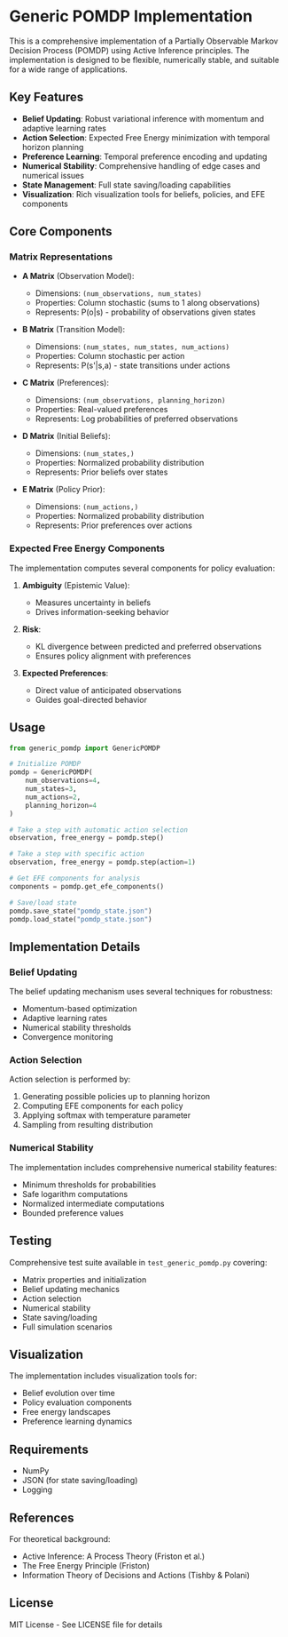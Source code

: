 # Generic POMDP Implementation

This is a comprehensive implementation of a Partially Observable Markov Decision Process (POMDP) using Active Inference principles. The implementation is designed to be flexible, numerically stable, and suitable for a wide range of applications.

## Key Features

- **Belief Updating**: Robust variational inference with momentum and adaptive learning rates
- **Action Selection**: Expected Free Energy minimization with temporal horizon planning
- **Preference Learning**: Temporal preference encoding and updating
- **Numerical Stability**: Comprehensive handling of edge cases and numerical issues
- **State Management**: Full state saving/loading capabilities
- **Visualization**: Rich visualization tools for beliefs, policies, and EFE components

## Core Components

### Matrix Representations

- **A Matrix** (Observation Model):
  - Dimensions: `(num_observations, num_states)`
  - Properties: Column stochastic (sums to 1 along observations)
  - Represents: P(o|s) - probability of observations given states

- **B Matrix** (Transition Model):
  - Dimensions: `(num_states, num_states, num_actions)`
  - Properties: Column stochastic per action
  - Represents: P(s'|s,a) - state transitions under actions

- **C Matrix** (Preferences):
  - Dimensions: `(num_observations, planning_horizon)`
  - Properties: Real-valued preferences
  - Represents: Log probabilities of preferred observations

- **D Matrix** (Initial Beliefs):
  - Dimensions: `(num_states,)`
  - Properties: Normalized probability distribution
  - Represents: Prior beliefs over states

- **E Matrix** (Policy Prior):
  - Dimensions: `(num_actions,)`
  - Properties: Normalized probability distribution
  - Represents: Prior preferences over actions

### Expected Free Energy Components

The implementation computes several components for policy evaluation:

1. **Ambiguity** (Epistemic Value):
   - Measures uncertainty in beliefs
   - Drives information-seeking behavior

2. **Risk**:
   - KL divergence between predicted and preferred observations
   - Ensures policy alignment with preferences

3. **Expected Preferences**:
   - Direct value of anticipated observations
   - Guides goal-directed behavior

## Usage

```python
from generic_pomdp import GenericPOMDP

# Initialize POMDP
pomdp = GenericPOMDP(
    num_observations=4,
    num_states=3,
    num_actions=2,
    planning_horizon=4
)

# Take a step with automatic action selection
observation, free_energy = pomdp.step()

# Take a step with specific action
observation, free_energy = pomdp.step(action=1)

# Get EFE components for analysis
components = pomdp.get_efe_components()

# Save/load state
pomdp.save_state("pomdp_state.json")
pomdp.load_state("pomdp_state.json")
```

## Implementation Details

### Belief Updating

The belief updating mechanism uses several techniques for robustness:
- Momentum-based optimization
- Adaptive learning rates
- Numerical stability thresholds
- Convergence monitoring

### Action Selection

Action selection is performed by:
1. Generating possible policies up to planning horizon
2. Computing EFE components for each policy
3. Applying softmax with temperature parameter
4. Sampling from resulting distribution

### Numerical Stability

The implementation includes comprehensive numerical stability features:
- Minimum thresholds for probabilities
- Safe logarithm computations
- Normalized intermediate computations
- Bounded preference values

## Testing

Comprehensive test suite available in `test_generic_pomdp.py` covering:
- Matrix properties and initialization
- Belief updating mechanics
- Action selection
- Numerical stability
- State saving/loading
- Full simulation scenarios

## Visualization

The implementation includes visualization tools for:
- Belief evolution over time
- Policy evaluation components
- Free energy landscapes
- Preference learning dynamics

## Requirements

- NumPy
- JSON (for state saving/loading)
- Logging

## References

For theoretical background:
- Active Inference: A Process Theory (Friston et al.)
- The Free Energy Principle (Friston)
- Information Theory of Decisions and Actions (Tishby & Polani)

## License

MIT License - See LICENSE file for details 